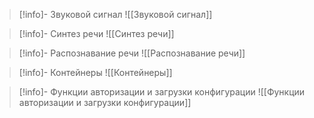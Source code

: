 >[!info]- Звуковой сигнал
>![[Звуковой сигнал]]

>[!info]- Синтез речи
>![[Синтез речи]]

>[!info]- Распознавание речи
>![[Распознавание речи]]

>[!info]- Контейнеры
>![[Контейнеры]]

>[!info]- Функции авторизации и загрузки конфигурации
>![[Функции авторизации и загрузки конфигурации]]